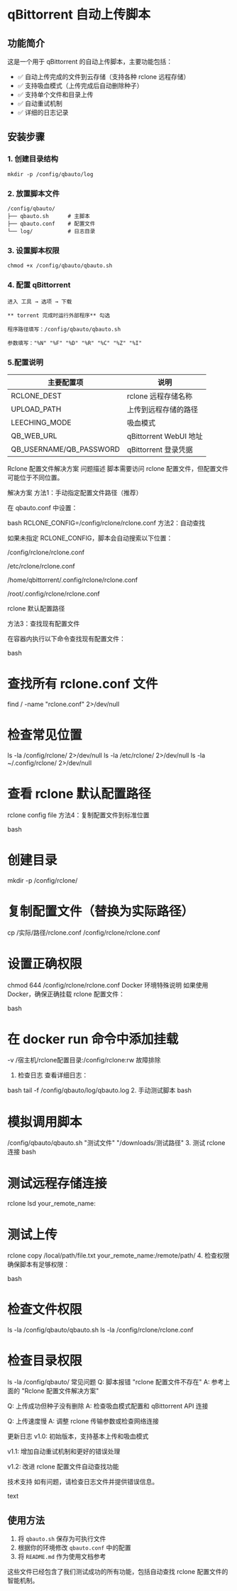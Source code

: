 # qBittorrent 自动上传脚本

## 功能简介

这是一个用于 qBittorrent 的自动上传脚本，主要功能包括：

- ✅ 自动上传完成的文件到云存储（支持各种 rclone 远程存储）
- ✅ 支持吸血模式（上传完成后自动删除种子）
- ✅ 支持单个文件和目录上传
- ✅ 自动重试机制
- ✅ 详细的日志记录

## 安装步骤

### 1. 创建目录结构
```
mkdir -p /config/qbauto/log
```
### 2. 放置脚本文件
```
/config/qbauto/
├── qbauto.sh      # 主脚本
├── qbauto.conf    # 配置文件
└── log/           # 日志目录
```
### 3. 设置脚本权限
```
chmod +x /config/qbauto/qbauto.sh
```
### 4. 配置 qBittorrent
```
进入 工具 → 选项 → 下载

** torrent 完成时运行外部程序** 勾选

程序路径填写：/config/qbauto/qbauto.sh

参数填写："%N" "%F" "%D" "%R" "%C" "%Z" "%I"
```
### 5.配置说明

| 主要配置项  | 说明|
| ---------- | -----------|
|RCLONE_DEST|rclone 远程存储名称|
|UPLOAD_PATH|上传到远程存储的路径|
|LEECHING_MODE|吸血模式|
|QB_WEB_URL|qBittorrent WebUI 地址|
|QB_USERNAME/QB_PASSWORD|qBittorrent 登录凭据|

Rclone 配置文件解决方案
问题描述
脚本需要访问 rclone 配置文件，但配置文件可能位于不同位置。

解决方案
方法1：手动指定配置文件路径（推荐）

在 qbauto.conf 中设置：

bash
RCLONE_CONFIG=/config/rclone/rclone.conf
方法2：自动查找

如果未指定 RCLONE_CONFIG，脚本会自动搜索以下位置：

/config/rclone/rclone.conf

/etc/rclone/rclone.conf

/home/qbittorrent/.config/rclone/rclone.conf

/root/.config/rclone/rclone.conf

rclone 默认配置路径

方法3：查找现有配置文件

在容器内执行以下命令查找现有配置文件：

bash
# 查找所有 rclone.conf 文件
find / -name "rclone.conf" 2>/dev/null

# 检查常见位置
ls -la /config/rclone/ 2>/dev/null
ls -la /etc/rclone/ 2>/dev/null
ls -la ~/.config/rclone/ 2>/dev/null

# 查看 rclone 默认配置路径
rclone config file
方法4：复制配置文件到标准位置

bash
# 创建目录
mkdir -p /config/rclone/

# 复制配置文件（替换为实际路径）
cp /实际/路径/rclone.conf /config/rclone/rclone.conf

# 设置正确权限
chmod 644 /config/rclone/rclone.conf
Docker 环境特殊说明
如果使用 Docker，确保正确挂载 rclone 配置文件：

bash
# 在 docker run 命令中添加挂载
-v /宿主机/rclone配置目录:/config/rclone:rw
故障排除
1. 检查日志
查看详细日志：

bash
tail -f /config/qbauto/log/qbauto.log
2. 手动测试脚本
bash
# 模拟调用脚本
/config/qbauto/qbauto.sh "测试文件" "/downloads/测试路径"
3. 测试 rclone 连接
bash
# 测试远程存储连接
rclone lsd your_remote_name:

# 测试上传
rclone copy /local/path/file.txt your_remote_name:/remote/path/
4. 检查权限
确保脚本有足够权限：

bash
# 检查文件权限
ls -la /config/qbauto/qbauto.sh
ls -la /config/rclone/rclone.conf

# 检查目录权限
ls -la /config/qbauto/
常见问题
Q: 脚本报错 "rclone 配置文件不存在"
A: 参考上面的 "Rclone 配置文件解决方案"

Q: 上传成功但种子没有删除
A: 检查吸血模式配置和 qBittorrent API 连接

Q: 上传速度慢
A: 调整 rclone 传输参数或检查网络连接

更新日志
v1.0: 初始版本，支持基本上传和吸血模式

v1.1: 增加自动重试机制和更好的错误处理

v1.2: 改进 rclone 配置文件自动查找功能

技术支持
如有问题，请检查日志文件并提供错误信息。

text

## 使用方法

1. 将 `qbauto.sh` 保存为可执行文件
2. 根据你的环境修改 `qbauto.conf` 中的配置
3. 将 `README.md` 作为使用文档参考

这些文件已经包含了我们测试成功的所有功能，包括自动查找 rclone 配置文件的智能机制。
